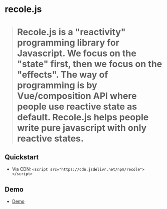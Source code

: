 # recole.js
> # Recole.js is a "reactivity" programming library for Javascript. We focus on the "state" first, then we focus on the "effects". The way of programming is by Vue/composition API where people use reactive state as default. Recole.js helps people write pure javascript with only reactive states.
## Quickstart
- Via CDN: `<script src="https://cdn.jsdelivr.net/npm/recole"></script>`
## Demo
- [Demo](https://ethansnow2012.github.io/recole)
